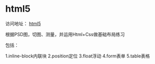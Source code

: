# html5
访问地址： [html5](https://xyumin.github.io/html5/)  

根据PSD图，切图、测量，并运用Html+Css做基础布局练习  

包括：  

1.inline-block内联块
2.position定位
3.float浮动
4.form表单
5.table表格